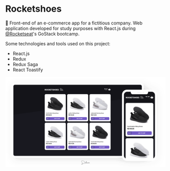 # Rocketshoes
:department_store: Front-end of an e-commerce app for a fictitious company. Web application developed for study purposes with React.js during [@Rocketseat](https://github.com/rocketseat)'s GoStack bootcamp.

Some technologies and tools used on this project:

- React.js
- Redux
- Redux Saga
- React Toastify

![Home screen demo](demo.gif)

